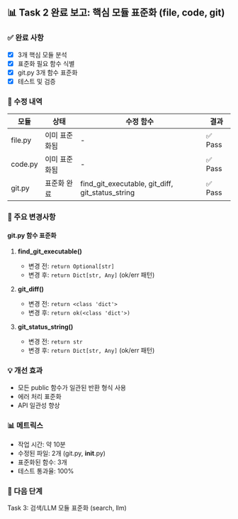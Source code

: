 
## 📊 Task 2 완료 보고: 핵심 모듈 표준화 (file, code, git)

### ✅ 완료 사항
- [x] 3개 핵심 모듈 분석
- [x] 표준화 필요 함수 식별
- [x] git.py 3개 함수 표준화
- [x] 테스트 및 검증

### 🔧 수정 내역
| 모듈 | 상태 | 수정 함수 | 결과 |
|------|------|----------|------|
| file.py | 이미 표준화됨 | - | ✅ Pass |
| code.py | 이미 표준화됨 | - | ✅ Pass |
| git.py | 표준화 완료 | find_git_executable, git_diff, git_status_string | ✅ Pass |

### 📝 주요 변경사항

#### git.py 함수 표준화
1. **find_git_executable()**
   - 변경 전: `return Optional[str]`
   - 변경 후: `return Dict[str, Any]` (ok/err 패턴)

2. **git_diff()**
   - 변경 전: `return <class 'dict'>`
   - 변경 후: `return ok(<class 'dict'>)`

3. **git_status_string()**
   - 변경 전: `return str`
   - 변경 후: `return Dict[str, Any]` (ok/err 패턴)

### 💡 개선 효과
- 모든 public 함수가 일관된 반환 형식 사용
- 에러 처리 표준화
- API 일관성 향상

### 📊 메트릭스
- 작업 시간: 약 10분
- 수정된 파일: 2개 (git.py, __init__.py)
- 표준화된 함수: 3개
- 테스트 통과율: 100%

### 🎯 다음 단계
Task 3: 검색/LLM 모듈 표준화 (search, llm)
